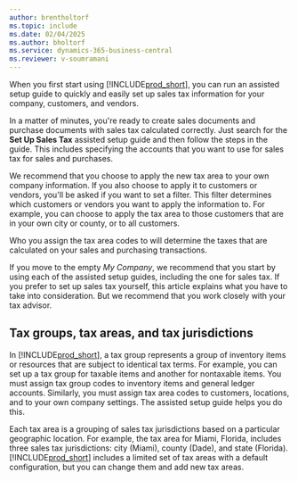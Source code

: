 ```yaml
---
author: brentholtorf
ms.topic: include
ms.date: 02/04/2025
ms.author: bholtorf
ms.service: dynamics-365-business-central
ms.reviewer: v-soumramani
---
```


When you first start using [!INCLUDE[prod_short](../../../includes/prod_short.md)], you can run an assisted setup guide to quickly and easily set up sales tax information for your company, customers, and vendors. 

In a matter of minutes, you're ready to create sales documents and purchase documents with sales tax calculated correctly. Just search for the **Set Up Sales Tax** assisted setup guide and then follow the steps in the guide. This includes specifying the accounts that you want to use for sales tax for sales and purchases.  

We recommend that you choose to apply the new tax area to your own company information. If you also choose to apply it to customers or vendors, you'll be asked if you want to set a filter. This filter determines which customers or vendors you want to apply the information to. For example, you can choose to apply the tax area to those customers that are in your own city or county, or to all customers.

Who you assign the tax area codes to will determine the taxes that are calculated on your sales and purchasing transactions.

If you move to the empty *My Company*, we recommend that you start by using each of the assisted setup guides, including the one for sales tax. If you prefer to set up sales tax yourself, this article explains what you have to take into consideration. But we recommend that you work closely with your tax advisor.  

## Tax groups, tax areas, and tax jurisdictions

In [!INCLUDE[prod_short](../../../includes/prod_short.md)], a tax group represents a group of inventory items or resources that are subject to identical tax terms. For example, you can set up a tax group for taxable items and another for nontaxable items. You must assign tax group codes to inventory items and general ledger accounts. Similarly, you must assign tax area codes to customers, locations, and to your own company settings. The assisted setup guide helps you do this.  

Each tax area is a grouping of sales tax jurisdictions based on a particular geographic location. For example, the tax area for Miami, Florida, includes three sales tax jurisdictions: city (Miami), county (Dade), and state (Florida). [!INCLUDE[prod_short](../../../includes/prod_short.md)] includes a limited set of tax areas with a default configuration, but you can change them and add new tax areas.  

